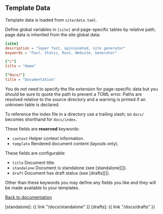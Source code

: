## Template Data

Template data is loaded from `site/data.toml`.

Define global variables in `[site]` and page-specific tables by relative path; page data is inherited from the site global data:

```toml
[site]
description = "Super fast, opinionated, site generator"
keywords = "Fast, Static, Rust, Website, Generator"

["/"]
title = "Home"

["docs/"]
title = "Documentation"
```

You do not need to specify the file extension for page-specific data but you should be sure to quote the path to prevent a TOML error. Paths are resolved relative to the source directory and a warning is printed if an unknown table is declared.

To reference the index file in a directory use a trailing slash; so `docs/` becomes shorthand for `docs/index`.

These fields are **reserved** keywords:

* `context` Helper context information.
* `template` Rendered document content (layouts only).

These fields are configurable:

* `title` Document title.
* `standalone` Document is standalone (see [standalone][]).
* `draft` Document has draft status (see [drafts][]).

Other than these keywords you may define any fields you like and they will be made available to your templates.

[Back to documentation](..)

[standalone]: {{ link "/docs/standalone" }}
[drafts]: {{ link "/docs/drafts" }}
